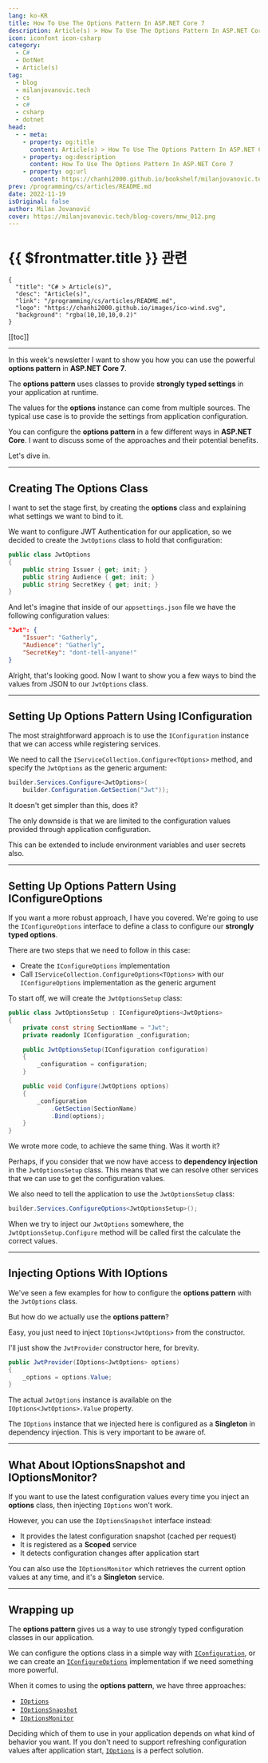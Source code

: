 ```yaml
---
lang: ko-KR
title: How To Use The Options Pattern In ASP.NET Core 7
description: Article(s) > How To Use The Options Pattern In ASP.NET Core 7
icon: iconfont icon-csharp
category: 
  - C#
  - DotNet
  - Article(s)
tag: 
  - blog
  - milanjovanovic.tech
  - cs
  - c#
  - csharp
  - dotnet
head:
  - - meta:
    - property: og:title
      content: Article(s) > How To Use The Options Pattern In ASP.NET Core 7
    - property: og:description
      content: How To Use The Options Pattern In ASP.NET Core 7
    - property: og:url
      content: https://chanhi2000.github.io/bookshelf/milanjovanovic.tech/how-to-use-the-options-pattern-in-asp-net-core-7.html
prev: /programming/cs/articles/README.md
date: 2022-11-19
isOriginal: false
author: Milan Jovanović
cover: https://milanjovanovic.tech/blog-covers/mnw_012.png
---
```


# {{ $frontmatter.title }} 관련

```component VPCard
{
  "title": "C# > Article(s)",
  "desc": "Article(s)",
  "link": "/programming/cs/articles/README.md",
  "logo": "https://chanhi2000.github.io/images/ico-wind.svg",
  "background": "rgba(10,10,10,0.2)"
}
```

[[toc]]

---

<SiteInfo
  name="How To Use The Options Pattern In ASP.NET Core 7"
  desc="In this week's newsletter I want to show you how you can use the powerful Options pattern in ASP.NET Core 7. The options pattern uses classes to provide strongly typed settings in your application at runtime. The values for the options instance can come from multiple sources. The typical use case is to provide the settings from application configuration."
  url="https://milanjovanovic.tech/blog/how-to-use-the-options-pattern-in-asp-net-core-7/"
  logo="https://milanjovanovic.tech/profile_favicon.png"
  preview="https://milanjovanovic.tech/blog-covers/mnw_012.png"/>

In this week's newsletter I want to show you how you can use the powerful **options pattern** in **ASP.NET Core 7**.

The **options pattern** uses classes to provide **strongly typed settings** in your application at runtime.

The values for the **options** instance can come from multiple sources. The typical use case is to provide the settings from application configuration.

You can configure the **options pattern** in a few different ways in **ASP.NET Core**. I want to discuss some of the approaches and their potential benefits.

Let's dive in.

---

## Creating The Options Class

I want to set the stage first, by creating the **options** class and explaining what settings we want to bind to it.

We want to configure JWT Authentication for our application, so we decided to create the `JwtOptions` class to hold that configuration:

```cs
public class JwtOptions
{
    public string Issuer { get; init; }
    public string Audience { get; init; }
    public string SecretKey { get; init; }
}
```

And let's imagine that inside of our `appsettings.json` file
we have the following configuration values:

```json
"Jwt": {
    "Issuer": "Gatherly",
    "Audience": "Gatherly",
    "SecretKey": "dont-tell-anyone!"
}
```

Alright, that's looking good. Now I want to show you a few ways to bind the values from JSON to our `JwtOptions` class.

---

## Setting Up Options Pattern Using IConfiguration

The most straightforward approach is to use the `IConfiguration` instance that we can access while registering services.

We need to call the `IServiceCollection.Configure<TOptions>` method, and specify the `JwtOptions` as the generic argument:

```cs
builder.Services.Configure<JwtOptions>(
    builder.Configuration.GetSection("Jwt"));
```

It doesn't get simpler than this, does it?

The only downside is that we are limited to the configuration values provided through application configuration.

This can be extended to include environment variables and user secrets also.

---

## Setting Up Options Pattern Using IConfigureOptions

If you want a more robust approach, I have you covered. We're going to use the `IConfigureOptions` interface to define a class to configure our **strongly typed options**.

There are two steps that we need to follow in this case:

- Create the `IConfigureOptions` implementation
- Call `IServiceCollection.ConfigureOptions<TOptions>` with our `IConfigureOptions` implementation as the generic argument

To start off, we will create the `JwtOptionsSetup` class:

```cs
public class JwtOptionsSetup : IConfigureOptions<JwtOptions>
{
    private const string SectionName = "Jwt";
    private readonly IConfiguration _configuration;

    public JwtOptionsSetup(IConfiguration configuration)
    {
        _configuration = configuration;
    }

    public void Configure(JwtOptions options)
    {
        _configuration
            .GetSection(SectionName)
            .Bind(options);
    }
}
```

We wrote more code, to achieve the same thing. Was it worth it?

Perhaps, if you consider that we now have access to **dependency injection** in the `JwtOptionsSetup` class. This means that we can resolve other services that we can use to get the configuration values.

We also need to tell the application to use the `JwtOptionsSetup` class:

```cs
builder.Services.ConfigureOptions<JwtOptionsSetup>();
```

When we try to inject our `JwtOptions` somewhere, the `JwtOptionsSetup.Configure` method will be called first the calculate the correct values.

---

## Injecting Options With IOptions

We've seen a few examples for how to configure the **options pattern** with the `JwtOptions` class.

But how do we actually use the **options pattern**?

Easy, you just need to inject `IOptions<JwtOptions>` from the constructor.

I'll just show the `JwtProvider` constructor here, for brevity.

```cs
public JwtProvider(IOptions<JwtOptions> options)
{
    _options = options.Value;
}
```

The actual `JwtOptions` instance is available on the `IOptions<JwtOptions>.Value` property.

The `IOptions` instance that we injected here is configured as a **Singleton** in dependency injection. This is very important to be aware of.

---

## What About IOptionsSnapshot and IOptionsMonitor?

If you want to use the latest configuration values every time you inject an **options** class, then injecting `IOptions` won't work.

However, you can use the `IOptionsSnapshot` interface instead:

- It provides the latest configuration snapshot (cached per request)
- It is registered as a **Scoped** service
- It detects configuration changes after application start

You can also use the `IOptionsMonitor` which retrieves the current option values at any time, and it's a **Singleton** service.

---

## Wrapping up

The **options pattern** gives us a way to use strongly typed configuration classes in our application.

We can configure the options class in a simple way with [`IConfiguration`](#setting-up-options-pattern-using-iconfiguration), or we can create an [`IConfigureOptions`](#setting-up-options-pattern-using-iconfigureoptions) implementation if we need something more powerful.

When it comes to using the **options pattern**, we have three approaches:

- [<VPIcon icon="fa-brands fa-microsoft"/>`IOptions`](https://learn.microsoft.com/en-us/dotnet/api/microsoft.extensions.options.ioptions-1?view=dotnet-plat-ext-7.0)
- [<VPIcon icon="fa-brands fa-microsoft"/>`IOptionsSnapshot`](https://learn.microsoft.com/en-us/dotnet/api/microsoft.extensions.options.ioptionssnapshot-1?view=dotnet-plat-ext-7.0)
- [<VPIcon icon="fa-brands fa-microsoft"/>`IOptionsMonitor`](https://learn.microsoft.com/en-us/dotnet/api/microsoft.extensions.options.ioptionsmonitor-1?view=dotnet-plat-ext-7.0)

Deciding which of them to use in your application depends on what kind of behavior you want. If you don't need to support refreshing configuration values after application start, [`IOptions`](#injecting-options-with-ioptions) is a perfect solution.

